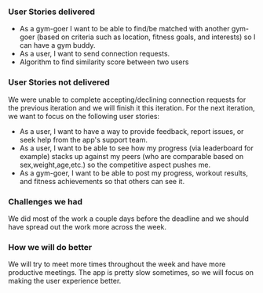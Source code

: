 ### User Stories delivered
- As a gym-goer I want to be able to find/be matched with another gym-goer (based on criteria such as location, fitness goals, and interests) so I can have a gym buddy.
- As a user, I want to send connection requests.
- Algorithm to find similarity score between two users

### User Stories not delivered
We were unable to complete accepting/declining connection requests for the previous iteration and we will finish it this iteration.
For the next iteration, we want to focus on the following user stories:
- As a user, I want to have a way to provide feedback, report issues, or seek help from the app's support team.
- As a user, I want to be able to see how my progress (via leaderboard for example) stacks up against my peers (who are comparable based on sex,weight,age,etc.) so the competitive aspect pushes me.
- As a gym-goer, I want to be able to post my progress, workout results, and fitness achievements so that others can see it.

### Challenges we had
We did most of the work a couple days before the deadline and we should have spread out the work more across the week. 

### How we will do better
We will try to meet more times throughout the week and have more productive meetings. The app is pretty slow sometimes, so we will focus on making the user experience better.
